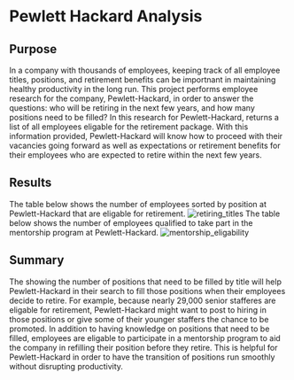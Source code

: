 # Pewlett Hackard Analysis
## Purpose 
In a company with thousands of employees, keeping track of all employee titles, positions, and retirement benefits can be importnant in maintaining healthy productivity in the long run. This project performs employee research for the company, Pewlett-Hackard, in order to answer the questions: who will be retiring in the next few years, and how many positions need to be filled? In this research for Pewlett-Hackard, returns a list of all employees eligable for the retirement package. With this information provided, Pewlett-Hackard will know how to proceed with their vacancies going forward as well as expectations or retirement benefits for their employees who are expected to retire within the next few years. 
## Results 
The table below shows the number of employees sorted by position at Pewlett-Hackard that are eligable for retirement.
![retiring_titles](https://user-images.githubusercontent.com/75647359/106398877-f4710500-63da-11eb-9f13-0fadd4570a5c.png)
The table below shows the number of employees qualified to take part in the mentorship program at Pewlett-Hackard.
![mentorship_eligability](https://user-images.githubusercontent.com/75647359/106399083-3a7a9880-63dc-11eb-8c52-80a84994ece7.png)

## Summary 
The showing the number of positions that need to be filled by title will help Pewlett-Hackard in their search to fill those positions when their employees decide to retire. For example, because nearly 29,000 senior stafferes are eligable for retirement, Pewlett-Hackard might want to post to hiring in those positions or give some of their younger staffers the chance to be promoted. In addition to having knowledge on positions that need to be filled, employees are eligable to participate in a mentorship program to aid the company in refilling their position before they retire. This is helpful for Pewlett-Hackard in order to have the transition of positions run smoothly without disrupting productivity. 

